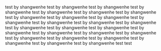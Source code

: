 test by shangwenhe
test by shangwenhe
test by shangwenhe
test by shangwenhe
test by shangwenhe
test by shangwenhe
test by shangwenhe
test by shangwenhe
test by shangwenhe
test by shangwenhe
test by shangwenhe
test by shangwenhe
test by shangwenhe
test by shangwenhe
test by shangwenhe
test by shangwenhe
test by shangwenhe
test by shangwenhe
test by shangwenhe
test by shangwenhe
test by shangwenhe
test by shangwenhe
test by shangwenhe
test by shangwenhe
test by shangwenhe
test by shangwenhe
test by shangwenhe
test
test
